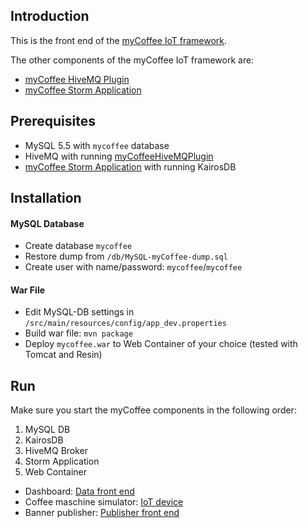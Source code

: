 ## Introduction

This is the front end of the [myCoffee IoT framework](http://www.wbss.ch/mycoffee/de/index.html).

The other components of the myCoffee IoT framework are:
* [myCoffee HiveMQ Plugin](https://github.com/WBSS/myCoffeeHiveMQPlugin)
* [myCoffee Storm Application](https://github.com/WBSS/myCoffeeStorm)

## Prerequisites

* MySQL 5.5 with `mycoffee` database
* HiveMQ with running [myCoffeeHiveMQPlugin](https://github.com/WBSS/myCoffeeHiveMQPlugin)
* [myCoffee Storm Application](https://github.com/WBSS/myCoffeeStorm) with running KairosDB

## Installation

#### MySQL Database
* Create database `mycoffee`
* Restore dump from `/db/MySQL-myCoffee-dump.sql`
* Create user with name/password: `mycoffee`/`mycoffee`

#### War File
* Edit MySQL-DB settings in `/src/main/resources/config/app_dev.properties`
* Build war file: `mvn package`
* Deploy `mycoffee.war` to Web Container of your choice (tested with Tomcat and Resin)

## Run

Make sure you start the myCoffee components in the following order:

1. MySQL DB
2. KairosDB
3. HiveMQ Broker
4. Storm Application
5. Web Container

* Dashboard: [Data front end](http://localhost:8080/mycoffee/dashboard)
* Coffee maschine simulator: [IoT device](http://localhost:8080/mycoffee/simulator)
* Banner publisher: [Publisher front end](http://localhost:8080/mycoffee/publisher)
